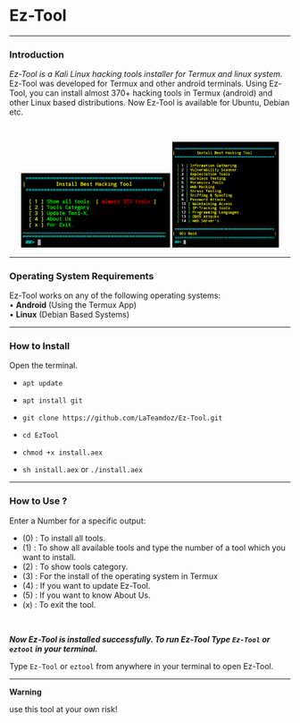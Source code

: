 # Ez-Tool

------------------------------------------------------------------------

### Introduction

*Ez-Tool is a Kali Linux hacking tools installer for Termux and linux system.*
Ez-Tool was developed for Termux and other android terminals. Using Ez-Tool, you can install almost 370+ hacking tools in Termux (android) and other Linux based distributions. Now Ez-Tool is available for Ubuntu, Debian etc.

<br>
<p align="center">
<img width="53%" src="core/Ez-Tool-png.png"/>
<img width="38%" src="core/Ez-Tool_cat.png"/>
</p>

------------------------------------------------------------------------

### Operating System Requirements

Ez-Tool works on any of the following operating systems:<br>
• **Android** (Using the Termux App) <br>
• **Linux** (Debian Based Systems) <br>

------------------------------------------------------------------------

### How to Install

Open the terminal.

* `apt update`

* `apt install git`

* `git clone https://github.com/LaTeamdoz/Ez-Tool.git`

* `cd EzTool`

* `chmod +x install.aex`

* `sh install.aex` or `./install.aex`

------------------------------------------------------------------------

### How to Use ?

Enter a Number for a specific output:
- (0) : To install all tools.
- (1) : To show all available tools and type the number of a tool which you want to install.
- (2) : To show tools category.
- (3) : For the install of the operating system in Termux
- (4) : If you want to update Ez-Tool.
- (5) : If you want to know About Us.
- (x) : To exit the tool.

<br/>

***Now Ez-Tool is installed successfully. To run Ez-Tool Type `Ez-Tool` or `eztool` in your terminal.***

Type `Ez-Tool` or `eztool` from anywhere in your terminal to open Ez-Tool.

------------------------------------------------------------------------

**Warning**

use this tool at your own risk!

